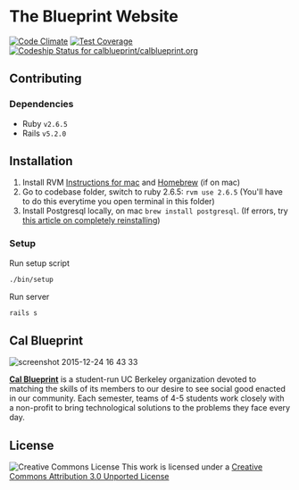 The Blueprint Website
====
[![Code Climate](https://codeclimate.com/github/calblueprint/calblueprint.org/badges/gpa.svg)](https://codeclimate.com/github/calblueprint/calblueprint.org)
[![Test Coverage](https://codeclimate.com/github/calblueprint/calblueprint.org/badges/coverage.svg)](https://codeclimate.com/github/calblueprint/calblueprint.org)
[![Codeship Status for calblueprint/calblueprint.org](https://codeship.com/projects/c7435d20-76a7-0132-d36d-6a08ddb55576/status?branch=main)](https://codeship.com/projects/55283)

## Contributing

### Dependencies

- Ruby `v2.6.5`
- Rails `v5.2.0`

## Installation

1. Install RVM [Instructions for mac](https://usabilityetc.com/articles/ruby-on-mac-os-x-with-rvm/) and [Homebrew](https://brew.sh/) (if on mac)
2. Go to codebase folder, switch to ruby 2.6.5: `rvm use 2.6.5`  (You'll have to do this everytime you open terminal in this folder)
3. Install Postgresql locally, on mac `brew install postgresql`. (If errors, try [this article on completely reinstalling](https://medium.com/@bitadj/completely-uninstall-and-reinstall-psql-on-osx-551390904b86))

### Setup

Run setup script

```bash
./bin/setup
```

Run server

```bash
rails s
```

## Cal Blueprint
![screenshot 2015-12-24 16 43 33](https://user-images.githubusercontent.com/5278006/32311415-bcdef6f6-bf55-11e7-9e8c-e43e786685cf.png)


**[Cal Blueprint](http://www.calblueprint.org/)** is a student-run UC Berkeley organization devoted to matching the skills of its members to our desire to see social good enacted in our community. Each semester, teams of 4-5 students work closely with a non-profit to bring technological solutions to the problems they face every day.

## License

![Creative Commons License](http://i.creativecommons.org/l/by/3.0/88x31.png)
This work is licensed under a [Creative Commons Attribution 3.0 Unported
License](http://creativecommons.org/licenses/by/3.0/deed.en_US)
